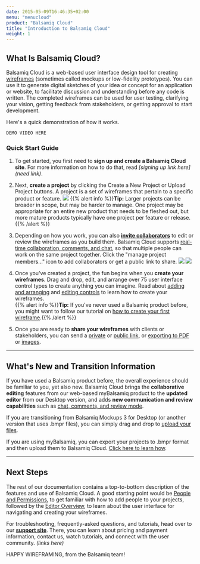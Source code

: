 ```yaml
---
date: 2015-05-09T16:46:35+02:00
menu: "menucloud"
product: "Balsamiq Cloud"
title: "Introduction to Balsamiq Cloud"
weight: 1
---
```


## What Is Balsamiq Cloud?

Balsamiq Cloud is a web-based user interface design tool for creating [wireframes](https://support.balsamiq.com/resources/whatarewireframes/) (sometimes called mockups or low-fidelity prototypes). You can use it to generate digital sketches of your idea or concept for an application or website, to facilitate discussion and understanding before any code is written. The completed wireframes can be used for user testing, clarifying your vision, getting feedback from stakeholders, or getting approval to start development.

Here's a quick demonstration of how it works.
    
    DEMO VIDEO HERE

### Quick Start Guide

1. To get started, you first need to **sign up and create a Balsamiq Cloud site**. For more information on how to do that, read _[signing up link here](need link)_.

1. Next, **create a project** by clicking the Create a New Project or Upload Project buttons. A project is a set of wireframes that pertain to a specific product or feature. 
![](//media.balsamiq.com/img/support/docs/cloud/create-project.png)
{{% alert info %}}**Tip:** Larger projects can be broader in scope, but may be harder to manage. One project may be appropriate for an entire new product that needs to be fleshed out, but more mature products typically have one project per feature or release. {{% /alert %}}

1. Depending on how you work, you can also **[invite collaborators](../people/#inviting-someone-to-a-project)** to edit or review the wireframes as you build them. Balsamiq Cloud supports [real-time collaboration, comments, and chat](../collaborating/), so that multiple people can work on the same project together. Click the "manage project members..." icon to add collaborators or get a public link to share.
![](//media.balsamiq.com/img/support/docs/cloud/invite-project-member-2.png)
![](//media.balsamiq.com/img/support/docs/bw/reviewing-mode.png)

1. Once you've created a project, the fun begins when you **create your wireframes**. Drag and drop, edit, and arrange over 75 user interface control types to create anything you can imagine. Read about [adding and arranging](../adding-controls/) and [editing controls](../editing-controls/) to learn how to create your wireframes.  
{{% alert info %}}**Tip:** If you've never used a Balsamiq product before, you might want to follow our tutorial on [how to create your first wireframe](link).{{% /alert %}}

1. Once you are ready to **share your wireframes** with clients or stakeholders, you can send a [private](../sharing/#sharing-with-team-members) or [public link](../sharing/#public-sharing), or [exporting to PDF](../exporting/#exporting-to-pdf) or [images](../exporting/#exporting-to-an-image). 


---

## What's New and Transition Information

If you have used a Balsamiq product before, the overall experience should be familiar to you, yet also new. Balsamiq Cloud brings the **collaborative editing** features from our web-based myBalsamiq product to the **updated editor** from our Desktop version, and adds **new communication and review capabilities** such as [chat, comments, and review mode](../collaborating/). 

If you are transitioning from Balsamiq Mockups 3 for Desktop (or another version that uses .bmpr files), you can simply drag and drop to [upload your files](../projects/).

If you are using myBalsamiq, you can export your projects to .bmpr format and then upload them to Balsamiq Cloud. [Click here to learn how](.../importing/#importing-from-mybalsamiq).

---

## Next Steps

The rest of our documentation contains a top-to-bottom description of the features and use of Balsamiq Cloud. A good starting point would be [People and Permissions](../people/), to get familiar with how to add people to your projects, followed by the [Editor Overview](../overview/), to learn about the user interface for navigating and creating your wireframes.

For troubleshooting, frequently-asked questions, and tutorials, head over to our **[support site](//support.balsamiq.com)**. There, you can learn about pricing and payment information, contact us, watch tutorials, and connect with the user community. *(links here)*

HAPPY WIREFRAMING, from the Balsamiq team!
